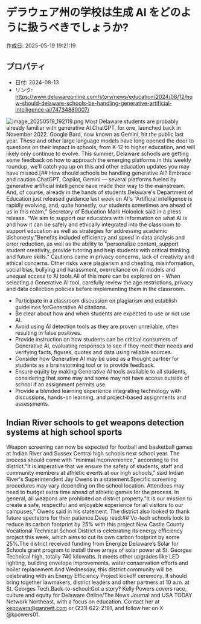 # デラウェア州の学校は生成 AI をどのように扱うべきでしょうか?

作成日: 2025-05-19 19:21:19

## プロパティ

- 日付: 2024-08-13
- リンク: https://www.delawareonline.com/story/news/education/2024/08/12/how-should-delaware-schools-be-handling-generative-artificial-intelligence-ai/74734880007/

![image_20250519_192119.png](../assets/image_20250519_192119.png)
Most Delaware students are probably already familiar with generative AI.ChatGPT, for one, launched back in November 2022. Google Bard, now known as Gemini, hit the public last year. These and other large language models have long opened the door to questions on their impact in schools, from K-12 to higher education, and will likely only continue to evolve. This summer, Delaware schools are getting some feedback on how to approach the emerging platforms.In this weekly roundup, we'll catch you up on this and other education updates you may have missed.[## How should schools be handling generative AI? Embrace and caution
ChatGPT, Copilot, Gemini — several platforms fueled by generative artificial intelligence have made their way to the mainstream. And, of course, already in the hands of students.Delaware's Department of Education just released guidance last week on AI's “Artificial intelligence is rapidly evolving, and, quite honestly, our students sometimes are ahead of us in this realm,” Secretary of Education Mark Holodick said in a press release. “We aim to support our educators with information on what AI is and how it can be safely and ethically integrated into the classroom to support education as well as strategies for addressing academic dishonesty."Benefits included efficiency and speed in data analysis and error reduction, as well as the ability to "personalize content, support student creativity, provide tutoring and help students with critical thinking and future skills." Cautions came in privacy concerns, lack of creativity and ethical concerns. Other risks were plagiarism and cheating, misinformation, social bias, bullying and harassment, overreliance on AI models and unequal access to AI tools.All of this more can be explored on - When selecting a Generative AI tool, carefully review the age restrictions, privacy and data collection policies before implementing them in the classroom.
- Participate in a classroom discussion on plagiarism and establish guidelines forGenerative AI citations.
- Be clear about how and when students are expected to use or not use AI.
- Avoid using AI detection tools as they are proven unreliable, often resulting in false positives.
- Provide instruction on how students can be critical consumers of Generative AI, evaluating responses to see if they meet their needs and verifying facts, figures, quotes and data using reliable sources.
- Consider how Generative AI may be used as a thought partner for students as a brainstorming tool or to provide feedback.
- Ensure equity by making Generative AI tools available to all students, considering that some may and some may not have access outside of school if an assignment permits use.
- Provide a blended learning experience integrating technology with discussions, hands-on learning, and project-based assignments and assessments.
## Indian River schools to get weapons detection systems at high school sports
Weapon screening can now be expected for football and basketball games at Indian River and Sussex Central high schools next school year. The process should come with "minimal inconvenience," according to the district.“It is imperative that we ensure the safety of students, staff and community members at athletic events at our high schools,” said Indian River's Superintendent Jay Owens in a statement.Specific screening procedures may vary depending on the school location. Attendees may need to budget extra time ahead of athletic games for the process. In general, all weapons are prohibited on district property."It is our mission to create a safe, respectful and enjoyable experience for all visitors to our campuses," Owens said in his statement. The district also looked to thank future spectators for their patience.Deep read:## Vo-tech schools look to reduce its carbon footprint by 25% with this project
New Castle County Vocational Technical School District is celebrating its energy efficiency project this week, which aims to cut its own carbon footprint by some 25%.The district received funding from Energize Delaware’s Solar for Schools grant program to install three arrays of solar power at St. Georges Technical high, totally 740 kilowatts. It meets other upgrades like LED lighting, building envelope improvements, water conservation efforts and boiler replacement.And Wednesday, this district community will be celebrating with an Energy Efficiency Project kickoff ceremony. It should bring together lawmakers, district leaders and other partners at 10 a.m. at St. Georges Tech.Back-to-school:Got a story? Kelly Powers covers race, culture and equity for Delaware Online/The News Journal and USA TODAY Network Northeast, with a focus on education. Contact her at kepowers@gannett.com or (231) 622-2191, and follow her on X @kpowers01.